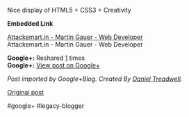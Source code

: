 <!--
date: '2012-02-28'
published: true
slug: 2012-02-very-cool-site
time_to_read: 5
title: Very cool site
-->

Nice display of HTML5 + CSS3 + Creativity

**Embedded Link**

  
 [Attackemart.in - Martin Gauer - Web Developer](http://www.attackemart.in/)  
 Attackemart.in - Martin Gauer - Web Developer

**Google+:** Reshared [1](https://plus.google.com/103392016560023386646/posts/f5mkyqJ3j56) times  
 **Google+:** [View post on Google+](https://plus.google.com/103392016560023386646/posts/f5mkyqJ3j56)

  
  
*Post imported by Google+Blog. Created By [Daniel Treadwell](http://minimali.se/).*

[Original post](https://ysfk.blogspot.com/2012/02/very-cool-site.html)

#google+ #legacy-blogger 